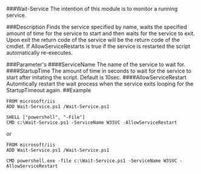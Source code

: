 ###Wait-Service
The intention of this module is to monitor a running service.

###Description
Finds the service specified by name, waits the specified amount of time for the service to start and then waits for the service to exit.
Upon exit the return code of the service will be the return code of the cmdlet.
If AllowServiceRestarts is true if the service is restarted the script automatically re-executes.

###Parameter's
####ServiceName
The name of the service to wait for.
####StartupTime
The amount of time in seconds to wait for the service to start after initating the script.  Default is 10sec.
####AllowServiceRestart
Automtically restart the wait process when the service exits looping for the StartupTimeout again.
##Example
```none
FROM microsoft/iis
ADD Wait-Service.ps1 /Wait-Service.ps1

SHELL ["powershell", "-File"]
CMD c:\Wait-Service.ps1 -ServiceName W3SVC -AllowServiceRestart
```
or
```none
FROM microsoft/iis
ADD Wait-Service.ps1 /Wait-Service.ps1

CMD powershell.exe -file c:\Wait-Service.ps1 -ServiceName W3SVC -AllowServiceRestart
```
